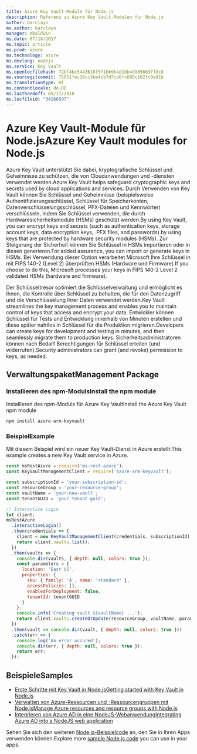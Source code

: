 ```yaml
---
title: Azure Key Vault-Module für Node.js
description: Referenz zu Azure Key Vault-Modulen für Node.js
author: barclayn
ms.author: barclayn
manager: mbaldwin
ms.date: 07/18/2017
ms.topic: article
ms.prod: azure
ms.technology: azure
ms.devlang: nodejs
ms.service: Key Vault
ms.openlocfilehash: 72bf4bc5443618f5f1bb9b4d1bb4d905669ff8c8
ms.sourcegitcommit: 75051fec38cc3be4cb7d7cb6fc695c162fc0e91b
ms.translationtype: HT
ms.contentlocale: de-DE
ms.lasthandoff: 05/17/2018
ms.locfileid: "34266597"
---
```

# <a name="azure-key-vault-modules-for-nodejs"></a><span data-ttu-id="98497-103">Azure Key Vault-Module für Node.js</span><span class="sxs-lookup"><span data-stu-id="98497-103">Azure Key Vault modules for Node.js</span></span>

<span data-ttu-id="98497-104">Azure Key Vault unterstützt Sie dabei, kryptografische Schlüssel und Geheimnisse zu schützen, die von Cloudanwendungen und -diensten verwendet werden.</span><span class="sxs-lookup"><span data-stu-id="98497-104">Azure Key Vault helps safeguard cryptographic keys and secrets used by cloud applications and services.</span></span> <span data-ttu-id="98497-105">Durch Verwenden von Key Vault können Sie Schlüssel und Geheimnisse (beispielsweise Authentifizierungsschlüssel, Schlüssel für Speicherkonten, Datenverschlüsselungsschlüssel, PFX-Dateien und Kennwörter) verschlüsseln, indem Sie Schlüssel verwenden, die durch Hardwaresicherheitsmodule (HSMs) geschützt werden.</span><span class="sxs-lookup"><span data-stu-id="98497-105">By using Key Vault, you can encrypt keys and secrets (such as authentication keys, storage account keys, data encryption keys, .PFX files, and passwords) by using keys that are protected by hardware security modules (HSMs).</span></span> <span data-ttu-id="98497-106">Zur Steigerung der Sicherheit können Sie Schlüssel in HSMs importieren oder in diesen generieren.</span><span class="sxs-lookup"><span data-stu-id="98497-106">For added assurance, you can import or generate keys in HSMs.</span></span> <span data-ttu-id="98497-107">Bei Verwendung dieser Option verarbeitet Microsoft Ihre Schlüssel in mit FIPS 140-2 (Level 2) überprüften HSMs (Hardware und Firmware).</span><span class="sxs-lookup"><span data-stu-id="98497-107">If you choose to do this, Microsoft processes your keys in FIPS 140-2 Level 2 validated HSMs (hardware and firmware).</span></span>

<span data-ttu-id="98497-108">Der Schlüsseltresor optimiert die Schlüsselverwaltung und ermöglicht es Ihnen, die Kontrolle über Schlüssel zu behalten, die für den Datenzugriff und die Verschlüsselung Ihrer Daten verwendet werden.</span><span class="sxs-lookup"><span data-stu-id="98497-108">Key Vault streamlines the key management process and enables you to maintain control of keys that access and encrypt your data.</span></span> <span data-ttu-id="98497-109">Entwickler können Schlüssel für Tests und Entwicklung innerhalb von Minuten erstellen und diese später nahtlos in Schlüssel für die Produktion migrieren.</span><span class="sxs-lookup"><span data-stu-id="98497-109">Developers can create keys for development and testing in minutes, and then seamlessly migrate them to production keys.</span></span> <span data-ttu-id="98497-110">Sicherheitsadministratoren können nach Bedarf Berechtigungen für Schlüssel erteilen (und widerrufen).</span><span class="sxs-lookup"><span data-stu-id="98497-110">Security administrators can grant (and revoke) permission to keys, as needed.</span></span>

## <a name="management-package"></a><span data-ttu-id="98497-111">Verwaltungspaket</span><span class="sxs-lookup"><span data-stu-id="98497-111">Management Package</span></span>

### <a name="install-the-npm-module"></a><span data-ttu-id="98497-112">Installieren des npm-Moduls</span><span class="sxs-lookup"><span data-stu-id="98497-112">Install the npm module</span></span> 

<span data-ttu-id="98497-113">Installieren des npm-Moduls für Azure Key Vault</span><span class="sxs-lookup"><span data-stu-id="98497-113">Install the Azure Key Vault npm module</span></span>

```bash
npm install azure-arm-keyvault
```

### <a name="example"></a><span data-ttu-id="98497-114">Beispiel</span><span class="sxs-lookup"><span data-stu-id="98497-114">Example</span></span>

<span data-ttu-id="98497-115">Mit diesem Beispiel wird ein neuer Key Vault-Dienst in Azure erstellt:</span><span class="sxs-lookup"><span data-stu-id="98497-115">This example creates a new Key Vault service in Azure.</span></span>

```javascript
const msRestAzure = require('ms-rest-azure');
const KeyVaultManagementClient = require('azure-arm-keyvault');

const subscriptionId = 'your-subscription-id';
const resourceGroup = 'your-resource-group';
const vaultName = 'your-new-vault';
const tenantGUID = 'your-tenant-guid';

// Interactive Login
let client;
msRestAzure
  .interactiveLogin()
  .then(credentials => {
    client = new KeyVaultManagementClient(credentials, subscriptionId);
    return client.vaults.list();
  })
  .then(vaults => {
    console.dir(vaults, { depth: null, colors: true });
    const parameters = {
      location: 'East US',
      properties: {
        sku: { family: 'A', name: 'standard' },
        accessPolicies: [],
        enabledForDeployment: false,
        tenantId: tenantGUID
      }
    };
    console.info('Creating vault ${vaultName} ...');
    return client.vaults.createOrUpdate(resourceGroup, vaultName, parameters);
  })
  .then(vault => console.dir(vault, { depth: null, colors: true }))
  .catch(err => {
    console.log('An error occured');
    console.dir(err, { depth: null, colors: true });
    return err;
  });
```

## <a name="samples"></a><span data-ttu-id="98497-116">Beispiele</span><span class="sxs-lookup"><span data-stu-id="98497-116">Samples</span></span>

- [<span data-ttu-id="98497-117">Erste Schritte mit Key Vault in Node.js</span><span class="sxs-lookup"><span data-stu-id="98497-117">Getting started with Key Vault in Node.js</span></span>](https://azure.microsoft.com/resources/samples/key-vault-node-getting-started/)
- [<span data-ttu-id="98497-118">Verwalten von Azure-Ressourcen und -Ressourcengruppen mit Node.js</span><span class="sxs-lookup"><span data-stu-id="98497-118">Manage Azure resources and resource groups with Node.js</span></span>](https://azure.microsoft.com/resources/samples/resource-manager-node-resources-and-groups/) 
- [<span data-ttu-id="98497-119">Integrieren von Azure AD in eine NodeJS-Webanwendung</span><span class="sxs-lookup"><span data-stu-id="98497-119">Integrating Azure AD into a NodeJS web application</span></span>](https://azure.microsoft.com/resources/samples/active-directory-node-webapp-openidconnect/) 

<span data-ttu-id="98497-120">Sehen Sie sich den weiteren [Node.js-Beispielcode](https://azure.microsoft.com/resources/samples/?platform=nodejs) an, den Sie in Ihren Apps verwenden können.</span><span class="sxs-lookup"><span data-stu-id="98497-120">Explore more [sample Node.js code](https://azure.microsoft.com/resources/samples/?platform=nodejs) you can use in your apps.</span></span>
